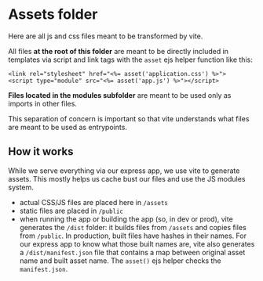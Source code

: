 # Assets folder

Here are all js and css files meant to be transformed by vite.

All files **at the root of this folder** are meant to be directly included in templates via script and link tags with the `asset` ejs helper function like this:

```ejs
<link rel="stylesheet" href="<%= asset('application.css') %>">
<script type="module" src="<%= asset('app.js') %>"></script>
```

**Files located in the modules subfolder** are meant to be used only as imports in other files.

This separation of concern is important so that vite understands what files are meant to be used as entrypoints.

## How it works

While we serve everything via our express app, we use vite to generate assets. This mostly helps us cache bust our files and use the JS modules system.

* actual CSS/JS files are placed here in `/assets`
* static files are placed in `/public`
* when running the app or building the app (so, in dev or prod), vite generates the `/dist` folder: it builds files from `/assets` and copies files from `/public`. In production, built files have hashes in their names. For our express app to know what those built names are, vite also generates a `/dist/manifest.json` file that contains a map between original asset name and built asset name. The `asset()` ejs helper checks the `manifest.json`.
